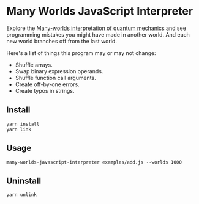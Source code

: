 # Many Worlds JavaScript Interpreter

Explore the [Many-worlds interpretation of quantum mechanics](https://en.wikipedia.org/wiki/Many-worlds_interpretation)
and see programming mistakes you might have made in another world. And each
new world branches off from the last world.

Here's a list of things this program may or may not change:

- Shuffle arrays.
- Swap binary expression operands.
- Shuffle function call arguments.
- Create off-by-one errors.
- Create typos in strings.

## Install

    yarn install
    yarn link

## Usage

    many-worlds-javascript-interpreter examples/add.js --worlds 1000

## Uninstall

    yarn unlink
